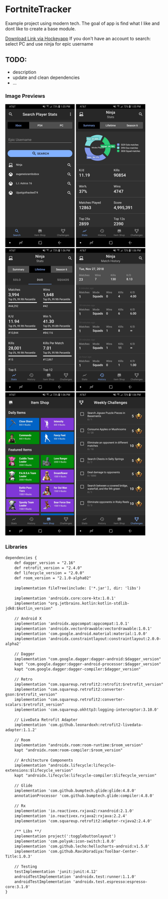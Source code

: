 # FortniteTracker
Example project using modern tech. The goal of app is find what I like and dont like to create a base module. 


[Download Link via Hockeyapp](https://rink.hockeyapp.net/apps/a7579e6f046a4786a91c985ff6c45350/app_versions/5)
If you don't have an account to search: select PC and use ninja for epic username


## TODO: 
- description
- update and clean dependencies 
- ...


### Image Previews

<p float="top">
<img src="https://github.com/EugeneHoran/FortniteTracker/blob/master/images/0.jpg" width="220" />
<img src="https://github.com/EugeneHoran/FortniteTracker/blob/master/images/1.jpg" width="220" />
<img src="https://github.com/EugeneHoran/FortniteTracker/blob/master/images/2.jpg" width="220" />
<img src="https://github.com/EugeneHoran/FortniteTracker/blob/master/images/3.jpg" width="220" />
<img src="https://github.com/EugeneHoran/FortniteTracker/blob/master/images/4.jpg" width="220" />
<img src="https://github.com/EugeneHoran/FortniteTracker/blob/master/images/5.jpg" width="220" />
</p>


### Libraries

```
dependencies {
    def dagger_version = "2.16"
    def retrofit_version = "2.4.0"
    def lifecycle_version = "2.0.0"
    def room_version = "2.1.0-alpha02"
    
    implementation fileTree(include: ['*.jar'], dir: 'libs')
    
    implementation 'androidx.core:core-ktx:1.0.1'
    implementation "org.jetbrains.kotlin:kotlin-stdlib-jdk8:$kotlin_version"

    // Android X
    implementation 'androidx.appcompat:appcompat:1.0.1'
    implementation 'androidx.vectordrawable:vectordrawable:1.0.1'
    implementation 'com.google.android.material:material:1.0.0'
    implementation 'androidx.constraintlayout:constraintlayout:2.0.0-alpha2'

    // Dagger
    implementation "com.google.dagger:dagger-android:$dagger_version"
    kapt "com.google.dagger:dagger-android-processor:$dagger_version"
    kapt "com.google.dagger:dagger-compiler:$dagger_version"

    // Retro
    implementation "com.squareup.retrofit2:retrofit:$retrofit_version"
    implementation "com.squareup.retrofit2:converter-gson:$retrofit_version"
    implementation "com.squareup.retrofit2:converter-scalars:$retrofit_version"
    implementation 'com.squareup.okhttp3:logging-interceptor:3.10.0'

    // LiveData Retrofit Adapter
    implementation 'com.github.leonardoxh:retrofit2-livedata-adapter:1.1.2'

    // Room
    implementation "androidx.room:room-runtime:$room_version"
    kapt "androidx.room:room-compiler:$room_version"

    // Architecture Components
    implementation "androidx.lifecycle:lifecycle-extensions:$lifecycle_version"
    kapt "androidx.lifecycle:lifecycle-compiler:$lifecycle_version"

    // Glide
    implementation 'com.github.bumptech.glide:glide:4.8.0'
    annotationProcessor 'com.github.bumptech.glide:compiler:4.8.0'

    // Rx
    implementation 'io.reactivex.rxjava2:rxandroid:2.1.0'
    implementation 'io.reactivex.rxjava2:rxjava:2.2.4'
    implementation 'com.squareup.retrofit2:adapter-rxjava2:2.4.0'

    /** Libs **/
    implementation project(':togglebuttonlayout')
    implementation 'com.polyak:icon-switch:1.0.0'
    implementation 'com.github.lecho:hellocharts-android:v1.5.8'
    implementation 'com.github.RaviKoradiya:Toolbar-Center-Title:1.0.3'
    
    // Testing
    testImplementation 'junit:junit:4.12'
    androidTestImplementation 'androidx.test:runner:1.1.0'
    androidTestImplementation 'androidx.test.espresso:espresso-core:3.1.0'
}
```

